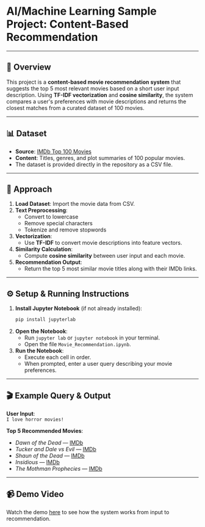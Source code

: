 # AI/Machine Learning Sample Project: Content-Based Recommendation

---

## 🌟 Overview

This project is a **content-based movie recommendation system** that suggests the top 5 most relevant movies based on a short user input description. Using **TF-IDF vectorization** and **cosine similarity**, the system compares a user's preferences with movie descriptions and returns the closest matches from a curated dataset of 100 movies.

---

## 📊 Dataset

- **Source**: [IMDb Top 100 Movies](https://www.imdb.com/list/ls053251213/)
- **Content**: Titles, genres, and plot summaries of 100 popular movies.
- The dataset is provided directly in the repository as a CSV file.

---

## 🧠 Approach

1. **Load Dataset**: Import the movie data from CSV.
2. **Text Preprocessing**:
   - Convert to lowercase
   - Remove special characters
   - Tokenize and remove stopwords
3. **Vectorization**:
   - Use **TF-IDF** to convert movie descriptions into feature vectors.
4. **Similarity Calculation**:
   - Compute **cosine similarity** between user input and each movie.
5. **Recommendation Output**:
   - Return the top 5 most similar movie titles along with their IMDb links.

---

## ⚙️ Setup & Running Instructions

1. **Install Jupyter Notebook** (if not already installed):
   ```bash
   pip install jupyterlab
   ```
2. **Open the Notebook**:
   - Run `jupyter lab` or `jupyter notebook` in your terminal.
   - Open the file `Movie_Recommendation.ipynb`.
3. **Run the Notebook**:
   - Execute each cell in order.
   - When prompted, enter a user query describing your movie preferences.

---

## 🎬 Example Query & Output

**User Input**:  
`I love horror movies!`

**Top 5 Recommended Movies**:
- *Dawn of the Dead* — [IMDb](https://www.imdb.com/title/tt0363547/)
- *Tucker and Dale vs Evil* — [IMDb](https://www.imdb.com/title/tt1465522/)
- *Shaun of the Dead* — [IMDb](https://www.imdb.com/title/tt0365748/)
- *Insidious* — [IMDb](https://www.imdb.com/title/tt1591095/)
- *The Mothman Prophecies* — [IMDb](https://www.imdb.com/title/tt0265349/)

---

## 📹 Demo Video

Watch the demo [here](https://youtu.be/0F_FnaNtMWQ) to see how the system works from input to recommendation.
